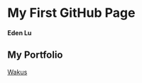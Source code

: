 # My First GitHub Page
#### Eden Lu

## My Portfolio
<a href="https://https://edenlu005.github.io/wakus"> Wakus </a>
